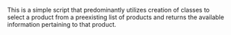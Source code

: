 This is a simple script that predominantly utilizes creation of classes to select a product from a preexisting list of products and returns the available information pertaining to that product.
